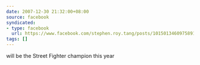 ```yaml
---
date: 2007-12-30 21:32:00+08:00
source: facebook
syndicated:
- type: facebook
  url: https://www.facebook.com/stephen.roy.tang/posts/10150134609758912
tags: []
---
```


will be the Street Fighter champion this year